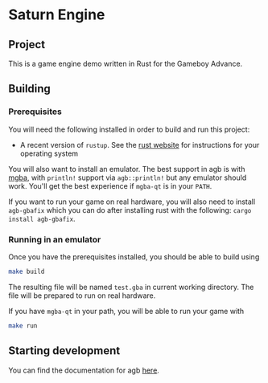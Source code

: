 # Saturn Engine

## Project

This is a game engine demo written in Rust for the Gameboy Advance.

## Building

### Prerequisites

You will need the following installed in order to build and run this project:

* A recent version of `rustup`. See the [rust website](https://www.rust-lang.org/tools/install) for instructions for your operating system

You will also want to install an emulator. The best support in agb is with [mgba](https://mgba.io), with
`println!` support via `agb::println!` but any emulator should work. You'll get the best experience if
`mgba-qt` is in your `PATH`.

If you want to run your game on real hardware, you will also need to install `agb-gbafix` which you can do after installing
rust with the following: `cargo install agb-gbafix`.

### Running in an emulator

Once you have the prerequisites installed, you should be able to build using

```sh
make build
```

The resulting file will be named `test.gba` in current working directory.  The file will be prepared to run on real hardware.

If you have `mgba-qt` in your path, you will be able to run your game with

```sh
make run
```

## Starting development

You can find the documentation for agb [here](https://docs.rs/agb/latest/agb/).
